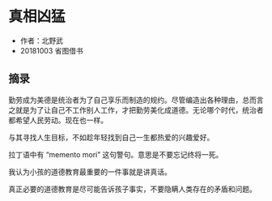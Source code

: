 # 真相凶猛

- 作者：北野武
- 20181003 省图借书

## 摘录

勤劳成为美德是统治者为了自己享乐而制造的规约。尽管编造出各种理由，总而言之就是为了让自己不工作别人工作，才把勤劳美化成道德。无论哪个时代，统治者都希望人民劳动。现在也一样。

与其寻找人生目标，不如趁年轻找到自己一生都热爱的兴趣爱好。

拉丁语中有 “memento mori” 这句警句。意思是不要忘记终将一死。

我认为小孩的道德教育最重要的一件事就是讲真话。

真正必要的道德教育是尽可能告诉孩子事实，不要隐瞒人类存在的矛盾和问题。